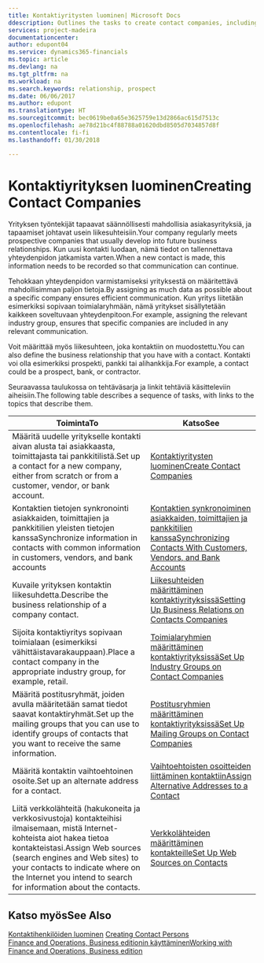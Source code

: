 ```yaml
---
title: Kontaktiyritysten luominen| Microsoft Docs
ddescription: Outlines the tasks to create contact companies, including assigning relevant data about prospects and defining the business relationships you have with companies.
services: project-madeira
documentationcenter: 
author: edupont04
ms.service: dynamics365-financials
ms.topic: article
ms.devlang: na
ms.tgt_pltfrm: na
ms.workload: na
ms.search.keywords: relationship, prospect
ms.date: 06/06/2017
ms.author: edupont
ms.translationtype: HT
ms.sourcegitcommit: bec0619be0a65e3625759e13d2866ac615d7513c
ms.openlocfilehash: ae78d21bc4f88788a01620dbd8505d7034857d8f
ms.contentlocale: fi-fi
ms.lasthandoff: 01/30/2018

---
```

# <a name="creating-contact-companies"></a><span data-ttu-id="d7bb5-102">Kontaktiyrityksen luominen</span><span class="sxs-lookup"><span data-stu-id="d7bb5-102">Creating Contact Companies</span></span>
<span data-ttu-id="d7bb5-103">Yrityksen työntekijät tapaavat säännöllisesti mahdollisia asiakasyrityksiä, ja tapaamiset johtavat usein liikesuhteisiin.</span><span class="sxs-lookup"><span data-stu-id="d7bb5-103">Your company regularly meets prospective companies that usually develop into future business relationships.</span></span> <span data-ttu-id="d7bb5-104">Kun uusi kontakti luodaan, nämä tiedot on tallennettava yhteydenpidon jatkamista varten.</span><span class="sxs-lookup"><span data-stu-id="d7bb5-104">When a new contact is made, this information needs to be recorded so that communication can continue.</span></span>

<span data-ttu-id="d7bb5-105">Tehokkaan yhteydenpidon varmistamiseksi yrityksestä on määritettävä mahdollisimman paljon tietoja.</span><span class="sxs-lookup"><span data-stu-id="d7bb5-105">By assigning as much data as possible about a specific company ensures efficient communication.</span></span> <span data-ttu-id="d7bb5-106">Kun yritys liitetään esimerkiksi sopivaan toimialaryhmään, nämä yritykset sisällytetään kaikkeen soveltuvaan yhteydenpitoon.</span><span class="sxs-lookup"><span data-stu-id="d7bb5-106">For example, assigning the relevant industry group, ensures that specific companies are included in any relevant communication.</span></span>

<span data-ttu-id="d7bb5-107">Voit määrittää myös liikesuhteen, joka kontaktiin on muodostettu.</span><span class="sxs-lookup"><span data-stu-id="d7bb5-107">You can also define the business relationship that you have with a contact.</span></span> <span data-ttu-id="d7bb5-108">Kontakti voi olla esimerkiksi prospekti, pankki tai alihankkija.</span><span class="sxs-lookup"><span data-stu-id="d7bb5-108">For example, a contact could be a prospect, bank, or contractor.</span></span>

<span data-ttu-id="d7bb5-109">Seuraavassa taulukossa on tehtäväsarja ja linkit tehtäviä käsitteleviin aiheisiin.</span><span class="sxs-lookup"><span data-stu-id="d7bb5-109">The following table describes a sequence of tasks, with links to the topics that describe them.</span></span>

| <span data-ttu-id="d7bb5-110">Toiminta</span><span class="sxs-lookup"><span data-stu-id="d7bb5-110">To</span></span> | <span data-ttu-id="d7bb5-111">Katso</span><span class="sxs-lookup"><span data-stu-id="d7bb5-111">See</span></span> |
| --- | --- |
| <span data-ttu-id="d7bb5-112">Määritä uudelle yritykselle kontakti aivan alusta tai asiakkaasta, toimittajasta tai pankkitilistä.</span><span class="sxs-lookup"><span data-stu-id="d7bb5-112">Set up a contact for a new company, either from scratch or from a customer, vendor, or bank account.</span></span> |[<span data-ttu-id="d7bb5-113">Kontaktiyritysten luominen</span><span class="sxs-lookup"><span data-stu-id="d7bb5-113">Create Contact Companies</span></span>](marketing-how-create-contact-companies.md) |
| <span data-ttu-id="d7bb5-114">Kontaktien tietojen synkronointi asiakkaiden, toimittajien ja pankkitilien yleisten tietojen kanssa</span><span class="sxs-lookup"><span data-stu-id="d7bb5-114">Synchronize information in contacts with common information in customers, vendors, and bank accounts</span></span> |[<span data-ttu-id="d7bb5-115">Kontaktien synkronoiminen asiakkaiden, toimittajien ja pankkitilien kanssa</span><span class="sxs-lookup"><span data-stu-id="d7bb5-115">Synchronizing Contacts With Customers, Vendors, and Bank Accounts</span></span>](marketing-synchronize-contacts-customers-vendors-bank-accounts.md) |
| <span data-ttu-id="d7bb5-116">Kuvaile yrityksen kontaktin liikesuhdetta.</span><span class="sxs-lookup"><span data-stu-id="d7bb5-116">Describe the business relationship of a company contact.</span></span> |[<span data-ttu-id="d7bb5-117">Liikesuhteiden määrittäminen kontaktiyrityksissä</span><span class="sxs-lookup"><span data-stu-id="d7bb5-117">Setting Up Business Relations on Contacts Companies</span></span>](marketing-business-relations.md) |
| <span data-ttu-id="d7bb5-118">Sijoita kontaktiyritys sopivaan toimialaan (esimerkiksi vähittäistavarakauppaan).</span><span class="sxs-lookup"><span data-stu-id="d7bb5-118">Place a contact company in the appropriate industry group, for example, retail.</span></span> |[<span data-ttu-id="d7bb5-119">Toimialaryhmien määrittäminen kontaktiyrityksissä</span><span class="sxs-lookup"><span data-stu-id="d7bb5-119">Set Up Industry Groups on Contact Companies</span></span>](marketing-industry-groups.md) |
| <span data-ttu-id="d7bb5-120">Määritä postitusryhmät, joiden avulla määritetään samat tiedot saavat kontaktiryhmät.</span><span class="sxs-lookup"><span data-stu-id="d7bb5-120">Set up the mailing groups that you can use to identify groups of contacts that you want to receive the same information.</span></span> |[<span data-ttu-id="d7bb5-121">Postitusryhmien määrittäminen kontaktiyrityksissä</span><span class="sxs-lookup"><span data-stu-id="d7bb5-121">Set Up Mailing Groups on Contact Companies</span></span>](marketing-mailing-groups.md) |
| <span data-ttu-id="d7bb5-122">Määritä kontaktin vaihtoehtoinen osoite.</span><span class="sxs-lookup"><span data-stu-id="d7bb5-122">Set up an alternate address for a contact.</span></span> |[<span data-ttu-id="d7bb5-123">Vaihtoehtoisten osoitteiden liittäminen kontaktiin</span><span class="sxs-lookup"><span data-stu-id="d7bb5-123">Assign Alternative Addresses to a Contact</span></span>](marketing-how-assign-alternate-address.md) |
| <span data-ttu-id="d7bb5-124">Liitä verkkolähteitä (hakukoneita ja verkkosivustoja) kontakteihisi ilmaisemaan, mistä Internet-kohteista aiot hakea tietoa kontakteistasi.</span><span class="sxs-lookup"><span data-stu-id="d7bb5-124">Assign Web sources (search engines and Web sites) to your contacts to indicate where on the Internet you intend to search for information about the contacts.</span></span> |[<span data-ttu-id="d7bb5-125">Verkkolähteiden määrittäminen kontakteille</span><span class="sxs-lookup"><span data-stu-id="d7bb5-125">Set Up Web Sources on Contacts</span></span>](marketing-web-sources.md) |

## <a name="see-also"></a><span data-ttu-id="d7bb5-126">Katso myös</span><span class="sxs-lookup"><span data-stu-id="d7bb5-126">See Also</span></span>
<span data-ttu-id="d7bb5-127">[Kontaktihenkilöiden luominen](marketing-create-contact-persons.md) </span><span class="sxs-lookup"><span data-stu-id="d7bb5-127">[Creating Contact Persons](marketing-create-contact-persons.md) </span></span>  
[<span data-ttu-id="d7bb5-128">Finance and Operations, Business editionin käyttäminen</span><span class="sxs-lookup"><span data-stu-id="d7bb5-128">Working with Finance and Operations, Business edition</span></span>](ui-work-product.md)

